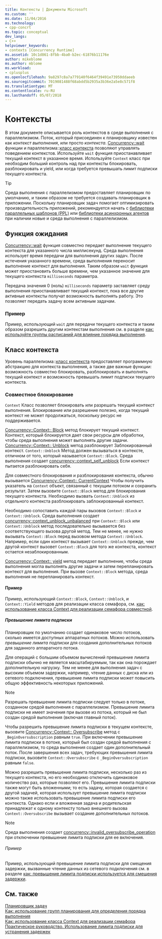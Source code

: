 ```yaml
---
title: Контексты | Документы Microsoft
ms.custom: ''
ms.date: 11/04/2016
ms.technology:
- cpp-concrt
ms.topic: conceptual
dev_langs:
- C++
helpviewer_keywords:
- contexts [Concurrency Runtime]
ms.assetid: 10c1d861-8fbb-4ba0-b2ec-61876b11176e
author: mikeblome
ms.author: mblome
ms.workload:
- cplusplus
ms.openlocfilehash: 9a8297c8a7a779140f6464f39491e73950ddaeeb
ms.sourcegitcommit: 7019081488f68abdd5b2935a3b36e2a5e8c571f8
ms.translationtype: MT
ms.contentlocale: ru-RU
ms.lasthandoff: 05/07/2018
---
```

# <a name="contexts"></a>Контексты

В этом документе описывается роль контекстов в среде выполнения с параллелизмом. Поток, который присоединен к планировщику известен как *контекст выполнения*, или просто *контекста*. [Concurrency::wait](reference/concurrency-namespace-functions.md#wait) функции и параллелизма::[класс контекста](../../parallel/concrt/reference/context-class.md) позволяют управлять поведением контекстов. Используйте `wait` функция приостанавливает текущий контекст в указанное время. Используйте `Context` класс при необходим больший контроль над при контексты блокировать, разблокировать и yield, или когда требуется превышать лимит подписки текущего контекста.  
  
> [!TIP]
>  Среда выполнения с параллелизмом предоставляет планировщик по умолчанию, и таким образом не требуется создавать планировщик в приложении. Поскольку планировщик задач помогает оптимизировать производительность приложений, рекомендуется начать с [библиотеки параллельных шаблонов (PPL)](../../parallel/concrt/parallel-patterns-library-ppl.md) или [библиотеки асинхронных агентов](../../parallel/concrt/asynchronous-agents-library.md) при наличии новые и среда выполнения с параллелизмом.  
  
## <a name="the-wait-function"></a>Функция ожидания  

 [Concurrency::wait](reference/concurrency-namespace-functions.md#wait) функция совместно передает выполнение текущего контекста для указанного числа миллисекунд. Среда выполнения использует время передачи для выполнения других задач. После истечения указанного времени, среда выполнения переносит выполнение контекст для выполнения. Таким образом `wait` функция может приостановить больше времени, чем указанное значение для текущего контекста `milliseconds` параметра.  
  
 Передача значения 0 (ноль) `milliseconds` параметр заставляет среду выполнения приостанавливает текущий контекст, пока все другие активные контексты получат возможность выполнять работу. Это позволяет передать задачу всем активным задачам.  
  
### <a name="example"></a>Пример  
 Пример, использующий `wait` для передачи текущего контекста и таким образом разрешить другим контекстам выполнения см. в разделе [как: используйте группы расписаний для влияние порядка выполнения](../../parallel/concrt/how-to-use-schedule-groups-to-influence-order-of-execution.md).  
  
## <a name="the-context-class"></a>Класс контекста  
 Уровень параллелизма::[класс контекста](../../parallel/concrt/reference/context-class.md) предоставляет программную абстракцию для контекста выполнения, а также две важные функции: возможность совместно блокировать, разблокировать и выполнять текущий контекст и возможность превышать лимит подписки текущего контекста.  
  
### <a name="cooperative-blocking"></a>Совместное блокирование  
 `Context` Класс позволяет блокировать или разрешать текущий контекст выполнения. Блокирование или разрешение полезно, когда текущий контекст не может продолжаться, поскольку ресурс не поддерживается.  
  

 [Concurrency::Context:: Block](reference/context-class.md#block) метод блокирует текущий контекст. Контекст, который блокируется дает свои ресурсы для обработки, чтобы среда выполнения может выполнять другие задачи. [Concurrency::Context:: Unblock](reference/context-class.md#unblock) метод разблокирует Заблокированный контекст. `Context::Unblock` Метод должен вызываться в контексте, отличном от того, который называется `Context::Block`. Среда выполнения создает [concurrency::context_self_unblock](../../parallel/concrt/reference/context-self-unblock-class.md) Если контекст пытается разблокировать себя.  
  
 Для совместного блокирования и разблокирования контекста, обычно вызывается [Concurrency::Context:: CurrentContext](reference/context-class.md#currentcontext) Чтобы получить указатель на `Context` объект, связанный с текущим потоком и сохранить результат. Затем вызовите `Context::Block` метод для блокирования текущего контекста. Необходимо вызвать `Context::Unblock` из отдельного контекста разблокировать заблокированный контекст.  
  
 Необходимо сопоставить каждой пары вызовов `Context::Block` и `Context::Unblock`. Среда выполнения создает [concurrency::context_unblock_unbalanced](../../parallel/concrt/reference/context-unblock-unbalanced-class.md) при `Context::Block` или `Context::Unblock` метод последовательно вызывается без соответствующего вызова другой метод. Тем не менее, не нужно вызывать `Context::Block` перед вызовом метода `Context::Unblock`. Например, если один контекст вызывает `Context::Unblock` прежде, чем другой контекст вызовет `Context::Block` для того же контекста, контекст остается незаблокированным.  
  
 [Concurrency::Context:: yield](reference/context-class.md#yield) метод передает выполнение, чтобы среда выполнения могла выполнять другие задачи и затем перепланировать контекст для выполнения. При вызове `Context::Block` метода, среда выполнения не перепланировать контекст.  

  
#### <a name="example"></a>Пример  
 Пример, использующий `Context::Block`, `Context::Unblock`, и `Context::Yield` методов для реализации класса семафора, см. [как: использование класса Context для реализации семафора совместной](../../parallel/concrt/how-to-use-the-context-class-to-implement-a-cooperative-semaphore.md).  
  
##### <a name="oversubscription"></a>Превышение лимита подписки  
 Планировщик по умолчанию создает одинаковое число потоков, сколько имеется доступных аппаратных потоков. Можно использовать *превышение лимита подписки* для создания дополнительных потоков для заданного аппаратного потока.  
  
 Для операций с большим объемом вычислений превышение лимита подписки обычно не является масштабируемым, так как она порождает дополнительную нагрузку. Тем не менее для выполнения задач с высоким объемом задержки, например, чтение данных с диска или из сетевого подключения, превышение лимита подписки может повысить общую эффективность некоторых приложений.  
  
> [!NOTE]
>  Разрешать превышение лимита подписки следует только в потоке, созданном средой выполнения с параллелизмом. Превышение лимита подписки не имеет значения при вызове из потока, который не был создан средой выполнения (включая главный поток).  
  
 Чтобы разрешить превышение лимита подписки в текущем контексте, вызовите [Concurrency::Context:: Oversubscribe](reference/context-class.md#oversubscribe) метод с `_BeginOversubscription` равным `true`. При включении превышение лимита подписки в потоке, который был создан средой выполнения с параллелизмом, то среда выполнения создает один дополнительный поток. После завершения всех задач, требующих превышения лимита подписки, вызовите `Context::Oversubscribe` с `_BeginOversubscription` равным `false`.  

  
 Можно разрешить превышение лимита подписки, несколько раз из текущего контекста, но его необходимо отключить одинаковое количество раз, которые позволяют его. Превышение лимита подписки также могут быть вложенными; то есть задачу, которая создается с другой задачей, которая использует превышение лимита подписки можно также использовать превышение лимита подписки его контекста. Однако если и вложенная задача и родительская принадлежат к одному контексту только внешнего вызова `Context::Oversubscribe` вызывает создание дополнительных потоков.  
  
> [!NOTE]
>  Среда выполнения создает [concurrency::invalid_oversubscribe_operation](../../parallel/concrt/reference/invalid-oversubscribe-operation-class.md) при отключении превышение лимита подписки для ее включения.  
  
###### <a name="example"></a>Пример  
 Пример, использующий превышение лимита подписки для смещения задержки, вызванные чтение данных из сетевого подключения см. в разделе [как: превышение лимита подписки используется для смещения задержки](../../parallel/concrt/how-to-use-oversubscription-to-offset-latency.md).  
  
## <a name="see-also"></a>См. также  
 [Планировщик задач](../../parallel/concrt/task-scheduler-concurrency-runtime.md)   
 [Как: использование групп планирования для определения порядка выполнения](../../parallel/concrt/how-to-use-schedule-groups-to-influence-order-of-execution.md)   
 [Как: использование класса Context для реализации семафора](../../parallel/concrt/how-to-use-the-context-class-to-implement-a-cooperative-semaphore.md)   
 [Практическое руководство. Использование лимита подписки для устранения задержек](../../parallel/concrt/how-to-use-oversubscription-to-offset-latency.md)

